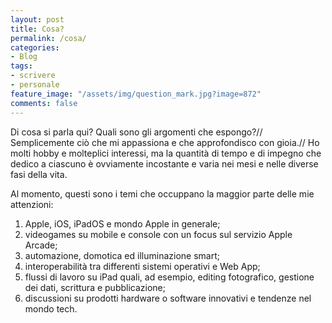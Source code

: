 ```yaml
---
layout: post
title: Cosa?
permalink: /cosa/
categories:
- Blog
tags:
- scrivere
- personale
feature_image: "/assets/img/question_mark.jpg?image=872"
comments: false
---
```


Di cosa si parla qui? Quali sono gli argomenti che espongo?//
Semplicemente ciò che mi appassiona e che approfondisco con gioia.//
Ho molti hobby e molteplici interessi, ma la quantità di tempo e di impegno che dedico a ciascuno è ovviamente incostante e varia nei mesi e nelle diverse fasi della vita.

Al momento, questi sono i temi che occuppano la maggior parte delle mie attenzioni:
1. Apple, iOS, iPadOS e mondo Apple in generale;
2. videogames su mobile e console con un focus sul servizio Apple Arcade;
3. automazione, domotica ed illuminazione smart;
4. interoperabilità tra differenti sistemi operativi e Web App;
5. flussi di lavoro su iPad quali, ad esempio, editing fotografico, gestione dei dati, scrittura e pubblicazione;
6. discussioni su prodotti hardware o software innovativi e tendenze nel mondo tech.
